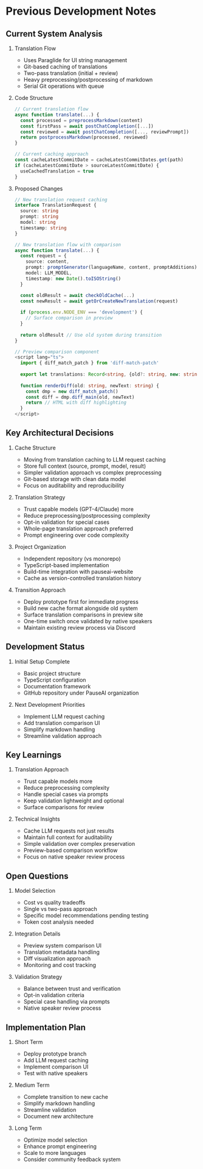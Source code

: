 # Previous Development Notes

## Current System Analysis

1. Translation Flow
   - Uses Paraglide for UI string management
   - Git-based caching of translations
   - Two-pass translation (initial + review)
   - Heavy preprocessing/postprocessing of markdown
   - Serial Git operations with queue

2. Code Structure
   ```typescript
   // Current translation flow
   async function translate(...) {
     const processed = preprocessMarkdown(content)
     const firstPass = await postChatCompletion([...])
     const reviewed = await postChatCompletion([..., reviewPrompt])
     return postprocessMarkdown(processed, reviewed)
   }

   // Current caching approach
   const cacheLatestCommitDate = cacheLatestCommitDates.get(path)
   if (cacheLatestCommitDate > sourceLatestCommitDate) {
     useCachedTranslation = true
   }
   ```

3. Proposed Changes
   ```typescript
   // New translation request caching
   interface TranslationRequest {
     source: string
     prompt: string
     model: string
     timestamp: string
   }

   // New translation flow with comparison
   async function translate(...) {
     const request = {
       source: content,
       prompt: promptGenerator(languageName, content, promptAdditions),
       model: LLM_MODEL,
       timestamp: new Date().toISOString()
     }

     const oldResult = await checkOldCache(...)
     const newResult = await getOrCreateNewTranslation(request)
     
     if (process.env.NODE_ENV === 'development') {
       // Surface comparison in preview
     }
     
     return oldResult // Use old system during transition
   }

   // Preview comparison component
   <script lang="ts">
     import { diff_match_patch } from 'diff-match-patch'
     
     export let translations: Record<string, {old?: string, new: string}>
     
     function renderDiff(old: string, newText: string) {
       const dmp = new diff_match_patch()
       const diff = dmp.diff_main(old, newText)
       return // HTML with diff highlighting
     }
   </script>
   ```

## Key Architectural Decisions

1. Cache Structure
   - Moving from translation caching to LLM request caching
   - Store full context (source, prompt, model, result)
   - Simpler validation approach vs complex preprocessing
   - Git-based storage with clean data model
   - Focus on auditability and reproducibility

2. Translation Strategy
   - Trust capable models (GPT-4/Claude) more
   - Reduce preprocessing/postprocessing complexity
   - Opt-in validation for special cases
   - Whole-page translation approach preferred
   - Prompt engineering over code complexity

3. Project Organization
   - Independent repository (vs monorepo)
   - TypeScript-based implementation
   - Build-time integration with pauseai-website
   - Cache as version-controlled translation history

4. Transition Approach
   - Deploy prototype first for immediate progress
   - Build new cache format alongside old system
   - Surface translation comparisons in preview site
   - One-time switch once validated by native speakers
   - Maintain existing review process via Discord

## Development Status

1. Initial Setup Complete
   - Basic project structure
   - TypeScript configuration
   - Documentation framework
   - GitHub repository under PauseAI organization

2. Next Development Priorities
   - Implement LLM request caching
   - Add translation comparison UI
   - Simplify markdown handling
   - Streamline validation approach

## Key Learnings

1. Translation Approach
   - Trust capable models more
   - Reduce preprocessing complexity
   - Handle special cases via prompts
   - Keep validation lightweight and optional
   - Surface comparisons for review

2. Technical Insights
   - Cache LLM requests not just results
   - Maintain full context for auditability
   - Simple validation over complex preservation
   - Preview-based comparison workflow
   - Focus on native speaker review process

## Open Questions

1. Model Selection
   - Cost vs quality tradeoffs
   - Single vs two-pass approach
   - Specific model recommendations pending testing
   - Token cost analysis needed

2. Integration Details
   - Preview system comparison UI
   - Translation metadata handling
   - Diff visualization approach
   - Monitoring and cost tracking

3. Validation Strategy
   - Balance between trust and verification
   - Opt-in validation criteria
   - Special case handling via prompts
   - Native speaker review process

## Implementation Plan

1. Short Term
   - Deploy prototype branch
   - Add LLM request caching
   - Implement comparison UI
   - Test with native speakers

2. Medium Term
   - Complete transition to new cache
   - Simplify markdown handling
   - Streamline validation
   - Document new architecture

3. Long Term
   - Optimize model selection
   - Enhance prompt engineering
   - Scale to more languages
   - Consider community feedback system